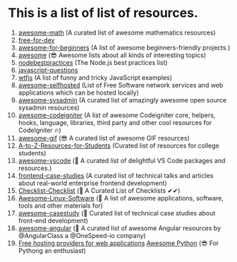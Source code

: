 # This is a list of list of resources.
1. [awesome-math](https://github.com/rossant/awesome-math) (A curated list of awesome mathematics resources)
2. [free-for-dev](https://github.com/ripienaar/free-for-dev)
3. [awesome-for-beginners](https://github.com/MunGell/awesome-for-beginners) (A list of awesome beginners-friendly projects.)
4. [awesome](https://github.com/sindresorhus/awesome) (😎 Awesome lists about all kinds of interesting topics)
5. [nodebestpractices](https://github.com/goldbergyoni/nodebestpractices) (The Node.js best practices list)
6. [javascript-questions](https://github.com/lydiahallie/javascript-questions)
7. [wtfjs](https://github.com/denysdovhan/wtfjs) (A list of funny and tricky JavaScript examples)
8. [awesome-selfhosted](https://github.com/picwellwisher12pk/awesome-selfhosted) (List of Free Software network services and web applications which can be hosted locally)
9. [awesome-sysadmin](https://github.com/picwellwisher12pk/awesome-sysadmin) (A curated list of amazingly awesome open source sysadmin resources)
10. [awesome-codeigniter](https://github.com/codeigniter-id/awesome-codeigniter) (A list of awesome Codeigniter core, helpers, hooks, language, libraries, third party and other cool resources for CodeIgniter 🔥)
11. [awesome-gif](https://github.com/davisonio/awesome-gif) (😎 A curated list of awesome GIF resources)
12. [A-to-Z-Resources-for-Students](https://github.com/dipakkr/A-to-Z-Resources-for-Students) (Curated list of resources for college students)
13. [awesome-vscode](https://github.com/viatsko/awesome-vscode) (🎨 A curated list of delightful VS Code packages and resources.)
14. [frontend-case-studies](https://github.com/andrew--r/frontend-case-studies) (A curated list of technical talks and articles about real-world enterprise frontend development)
15. [Checklist-Checklist](https://github.com/huyingjie/Checklist-Checklist) (🌈 A Curated List of Checklists ✔︎✔︎)
16. [Awesome-Linux-Software](https://github.com/luong-komorebi/Awesome-Linux-Software) (🐧 A list of awesome applications, software, tools and other materials for)
17. [awesome-casestudy](https://github.com/luruke/awesome-casestudy) (📕 Curated list of technical case studies about front-end development)
18. [awesome-angular](https://github.com/PatrickJS/awesome-angular) (📄 A curated list of awesome Angular resources by @AngularClass a @OneSpeed-io company)
19. [Free hosting providers for web applications](https://gist.github.com/picwellwisher12pk/80bc71b7719b2c06115b84c052ffd6b7) 
[Awesome Python](https://github.com/vinta/awesome-python) (😎 For Pythong an enthusiast)
